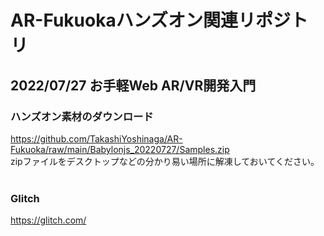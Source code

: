 # AR-Fukuokaハンズオン関連リポジトリ
## 2022/07/27 お手軽Web AR/VR開発入門 
### ハンズオン素材のダウンロード
https://github.com/TakashiYoshinaga/AR-Fukuoka/raw/main/Babylonjs_20220727/Samples.zip
<br>
zipファイルをデスクトップなどの分かり易い場所に解凍しておいてください。
<br><br>
### Glitch

https://glitch.com/
<br>
<br>

